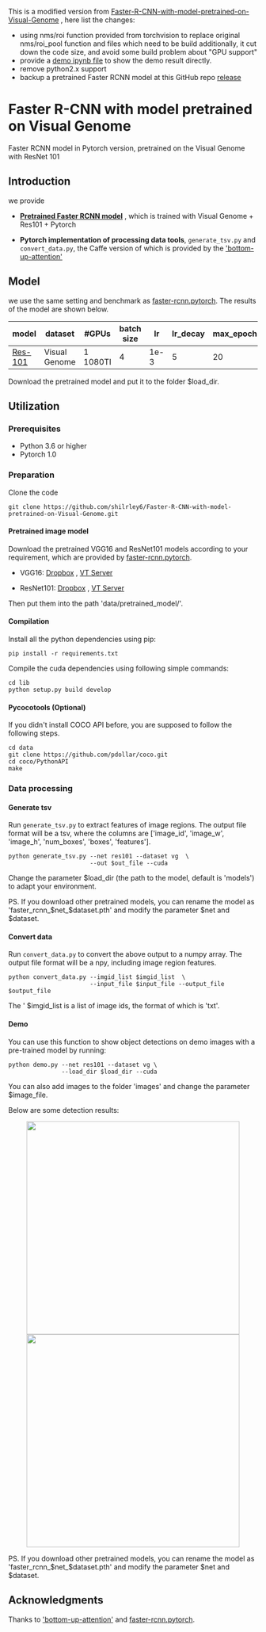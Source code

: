 This is a modified version from  [Faster-R-CNN-with-model-pretrained-on-Visual-Genome](https://github.com/shilrley6/Faster-R-CNN-with-model-pretrained-on-Visual-Genome)
, here list the changes:

 - using nms/roi function provided from torchvision to replace original nms/roi_pool function and files which need to be
  build additionally, it cut down the code size, and avoid some build problem about "GPU support"
 - provide a [demo ipynb file](./demo.ipynb) to show the demo result directly.
 - remove python2.x support
 - backup a pretrained Faster RCNN model at this GitHub repo [release](https://github.com/sailist/run.Faster-R-CNN/releases/tag/v.resnet101-vg)



# Faster R-CNN with model pretrained on Visual Genome

Faster RCNN model in Pytorch version, pretrained on the Visual Genome with ResNet 101

## Introduction

we provide

* **[Pretrained Faster RCNN model](https://drive.google.com/file/d/18n_3V1rywgeADZ3oONO0DsuuS9eMW6sN/view?usp=sharing)**
  , which is trained with Visual Genome + Res101 + Pytorch

* **Pytorch implementation of processing data tools**, ```generate_tsv.py``` and ```convert_data.py```, the Caffe
  version of which is provided by the ['bottom-up-attention'](https://github.com/peteanderson80/bottom-up-attention)

## Model

we use the same setting and benchmark
as [faster-rcnn.pytorch](https://github.com/jwyang/faster-rcnn.pytorch/tree/pytorch-1.0). The results of the model are
shown below.

model     |dataset| #GPUs | batch size | lr           | lr_decay | max_epoch       | mAP
---------|---------|--------|-----|--------|-----|-----|-----
[Res-101](https://drive.google.com/file/d/18n_3V1rywgeADZ3oONO0DsuuS9eMW6sN/view?usp=sharing)     |  Visual Genome | 1 1080TI | 4     |1e-3| 5    | 20  |   10.19

Download the pretrained model and put it to the folder $load_dir.

## Utilization

### Prerequisites

* Python 3.6 or higher
* Pytorch 1.0

### Preparation

Clone the code

```
git clone https://github.com/shilrley6/Faster-R-CNN-with-model-pretrained-on-Visual-Genome.git
```

#### Pretrained image model

Download the pretrained VGG16 and ResNet101 models according to your requirement, which are provided
by [faster-rcnn.pytorch](https://github.com/jwyang/faster-rcnn.pytorch/tree/pytorch-1.0).

* VGG16: [Dropbox](https://www.dropbox.com/s/s3brpk0bdq60nyb/vgg16_caffe.pth?dl=0)
  , [VT Server](https://filebox.ece.vt.edu/~jw2yang/faster-rcnn/pretrained-base-models/vgg16_caffe.pth)

* ResNet101: [Dropbox](https://www.dropbox.com/s/iev3tkbz5wyyuz9/resnet101_caffe.pth?dl=0)
  , [VT Server](https://filebox.ece.vt.edu/~jw2yang/faster-rcnn/pretrained-base-models/resnet101_caffe.pth)

Then put them into the path 'data/pretrained_model/'.

#### Compilation

Install all the python dependencies using pip:

```
pip install -r requirements.txt
```

Compile the cuda dependencies using following simple commands:

```
cd lib
python setup.py build develop
```

#### Pycocotools (Optional)

If you didn't install COCO API before, you are supposed to follow the following steps.

```
cd data
git clone https://github.com/pdollar/coco.git
cd coco/PythonAPI
make
```

### Data processing

#### Generate tsv

Run ```generate_tsv.py``` to extract features of image regions. The output file format will be a tsv, where the columns
are ['image_id', 'image_w', 'image_h', 'num_boxes', 'boxes', 'features'].

```
python generate_tsv.py --net res101 --dataset vg  \
                       --out $out_file --cuda
```

Change the parameter $load_dir (the path to the model, default is 'models') to adapt your environment.

PS. If you download other pretrained models, you can rename the model as 'faster_rcnn_$net_$dataset.pth' and modify the
parameter $net and $dataset.

#### Convert data

Run ```convert_data.py``` to convert the above output to a numpy array. The output file format will be a npy, including
image region features.

```
python convert_data.py --imgid_list $imgid_list  \
                       --input_file $input_file --output_file $output_file
```

The ' $imgid_list is a list of image ids, the format of which is 'txt'.

#### Demo

You can use this function to show object detections on demo images with a pre-trained model by running:

```
python demo.py --net res101 --dataset vg \
               --load_dir $load_dir --cuda
```

You can also add images to the folder 'images' and change the parameter $image_file.

Below are some detection results:

<div style = 'color:#0000FF' align = 'center'>
<img src = 'images/img3_result.png' width = '430'/> <img src = 'images/img4_result.png' width = '430'/>
</div>

PS. If you download other pretrained models, you can rename the model as 'faster_rcnn_$net_$dataset.pth' and modify the
parameter $net and $dataset.

## Acknowledgments

Thanks to ['bottom-up-attention'](https://github.com/peteanderson80/bottom-up-attention)
and [faster-rcnn.pytorch](https://github.com/jwyang/faster-rcnn.pytorch/tree/pytorch-1.0).
